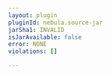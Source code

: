 ```yaml
---
layout: plugin
pluginId: nebula.source-jar
jarSha1: INVALID
isJarAvailable: false
error: NONE
violations: []

---
```

